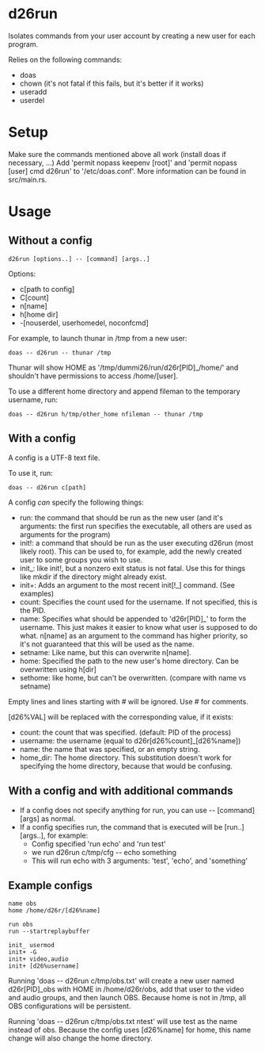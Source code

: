 # d26run

Isolates commands from your user account by creating a new user for each program.

Relies on the following commands:

- doas
- chown (it's not fatal if this fails, but it's better if it works)
- useradd
- userdel

# Setup

Make sure the commands mentioned above all work (install doas if necessary, ...)
Add 'permit nopass keepenv [root]' and 'permit nopass [user] cmd d26run' to '/etc/doas.conf'. More information can be found in src/main.rs.

# Usage

## Without a config

    d26run [options..] -- [command] [args..]

Options:

- c[path to config]
- C[count]
- n[name]
- h[home dir]
- -[nouserdel, userhomedel, noconfcmd]

For example, to launch thunar in /tmp from a new user:

    doas -- d26run -- thunar /tmp

Thunar will show HOME as '/tmp/dummi26/run/d26r[PID]_/home/' and shouldn't have permissions to access /home/[user].

To use a different home directory and append fileman to the temporary username, run:

    doas -- d26run h/tmp/other_home nfileman -- thunar /tmp

## With a config

A config is a UTF-8 text file.

To use it, run:

    doas -- d26run c[path]

A config *can* specify the following things:

- run: the command that should be run as the new user (and it's arguments: the first run specifies the executable, all others are used as arguments for the program)
- init!: a command that should be run as the user executing d26run (most likely root). This can be used to, for example, add the newly created user to some groups you wish to use.
- init_: like init!, but a nonzero exit status is not fatal. Use this for things like mkdir if the directory might already exist.
- init+: Adds an argument to the most recent init[!_] command. (See examples)
- count: Specifies the count used for the username. If not specified, this is the PID.
- name: Specifies what should be appended to 'd26r[PID]_' to form the username. This just makes it easier to know what user is supposed to do what. n[name] as an argument to the command has higher priority, so it's not guaranteed that this will be used as the name.
- setname: Like name, but this can overwrite n[name].
- home: Specified the path to the new user's home directory. Can be overwritten using h[dir]
- sethome: like home, but can't be overwritten. (compare with name vs setname)

Empty lines and lines starting with # will be ignored. Use # for comments.

[d26%VAL] will be replaced with the corresponding value, if it exists:

- count: the count that was specified. (default: PID of the process)
- username: the username (equal to d26r[d26%count]_[d26%name])
- name: the name that was specified, or an empty string.
- home_dir: The home directory. This substitution doesn't work for specifying the home directory, because that would be confusing.

## With a config and with additional commands

- If a config does not specify anything for run, you can use -- [command] [args] as normal.
- If a config specifies run, the command that is executed will be [run..] [args..], for example:
  - Config specified 'run echo' and 'run test'
  - we run d26run c/tmp/cfg -- echo something
  - This will run echo with 3 arguments: 'test', 'echo', and 'something'

## Example configs

    name obs
    home /home/d26r/[d26%name]

    run obs
    run --startreplaybuffer

    init_ usermod
    init+ -G
    init+ video,audio
    init+ [d26%username]

Running 'doas -- d26run c/tmp/obs.txt' will create a new user named d26r[PID]_obs with HOME in /home/d26r/obs, add that user to the video and audio groups, and then launch OBS. Because home is not in /tmp, all OBS configurations will be persistent.

Running 'doas -- d26run c/tmp/obs.txt ntest' will use test as the name instead of obs. Because the config uses [d26%name] for home, this name change will also change the home directory.
